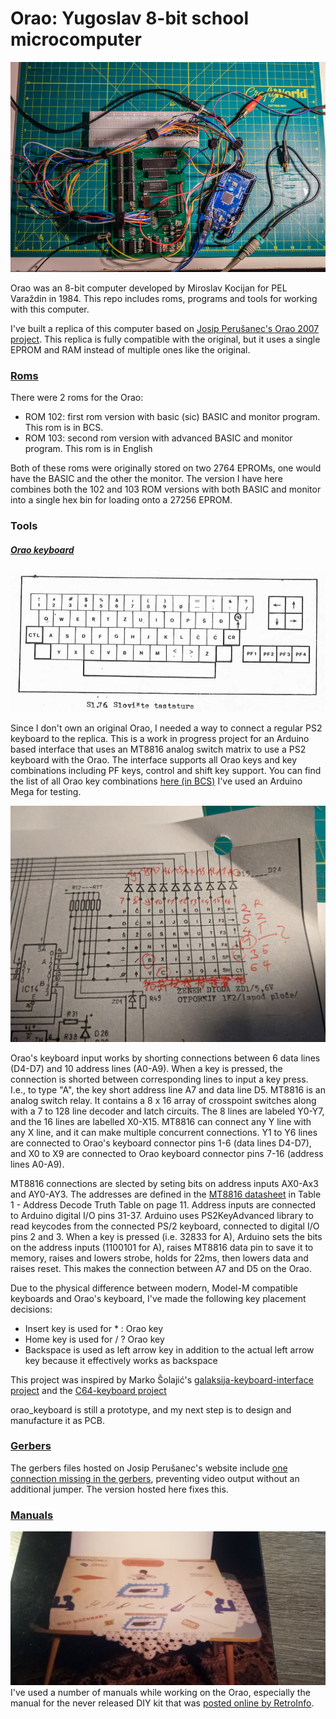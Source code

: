 Orao: Yugoslav 8-bit school microcomputer
=====================================
![logo](/imgs/orao2007.jpg)

Orao was an 8-bit computer developed by Miroslav Kocijan for PEL Varaždin in 1984. This repo includes roms, programs and tools for working with this computer. 

I've built a replica of this computer based on [Josip Perušanec's Orao 2007 project](http://www.deltasoft.com.hr/projects/orao2007.php?title=Orao%202007). This replica is fully compatible with the original, but it uses a single EPROM and RAM instead of multiple ones like the original.

### [Roms](https://github.com/mejs/orao/tree/master/roms)
There were 2 roms for the Orao:
* ROM 102: first rom version with basic (sic) BASIC and monitor program. This rom is in BCS.
* ROM 103: second rom version with advanced BASIC and monitor program. This rom is in English

Both of these roms were originally stored on two 2764 EPROMs, one would have the BASIC and the other the monitor. The version I have here combines both the 102 and 103 ROM versions with both BASIC and monitor into a single hex bin for loading onto a 27256 EPROM.

### Tools
##### [Orao keyboard](https://github.com/mejs/orao/tree/master/tools/orao_keyboard)
![keyboard](/imgs/keyboard.png)

Since I don't own an original Orao, I needed a way to connect a regular PS2 keyboard to the replica. This is a work in progress project for an Arduino based interface that uses an MT8816 analog switch matrix to use a PS2 keyboard with the Orao. The interface supports all Orao keys and key combinations including PF keys, control and shift key support. You can find the list of all Orao key combinations [here (in BCS)](https://github.com/mejs/orao/tree/master/tools/orao_keyboard/combinations.png) I've used an Arduino Mega for testing.

![kbdschematics](/imgs/kbdschematics.jpeg)

Orao's keyboard input works by shorting connections between 6 data lines (D4-D7) and 10 address lines (A0-A9). When a key is pressed, the connection is shorted between corresponding lines to input a key press. I.e., to type "A", the key short address line A7 and data line D5. MT8816 is an analog switch relay. It contains a 8 x 16 array of crosspoint switches along with a 7 to 128 line decoder and latch circuits. The 8 lines are labeled Y0-Y7, and the 16 lines are labelled X0-X15. MT8816 can connect any Y line with any X line, and it can make multiple concurrent connections. Y1 to Y6 lines are connected to Orao's keyboard connector pins 1-6 (data lines D4-D7), and X0 to X9 are connected to Orao keyboard connector pins 7-16 (address lines A0-A9).

MT8816 connections are slected by seting bits on address inputs AX0-Ax3 and AY0-AY3. The addresses are defined in the [MT8816 datasheet](https://github.com/Hartland/C64-Keyboard/MT8816-datasheet.pdf) in Table 1 - Address Decode Truth Table on page 11. Address inputs are connected to Arduino digital I/O pins 31-37. Arduino uses PS2KeyAdvanced library to read keycodes from the connected PS/2 keyboard, connected to digital I/O pins 2 and 3. When a key is pressed (i.e. 32833 for A), Arduino sets the bits on the address inputs (1100101 for A), raises MT8816 data pin to save it to memory, raises and lowers strobe, holds for 22ms, then lowers data and raises reset. This makes the connection between A7 and D5 on the Orao.


Due to the physical difference between modern, Model-M compatible keyboards and Orao's keyboard, I've made the following key placement decisions:

* Insert key is used for * : Orao key
* Home key is used for / ? Orao key
* Backspace is used as left arrow key in addition to the actual left arrow key because it effectively works as backspace

This project was inspired by Marko Šolajić's [galaksija-keyboard-interface project](https://github.com/msolajic/galaksija-keyboard-interface) and the [C64-keyboard project](https://github.com/Hartland/C64-Keyboard)

orao_keyboard is still a prototype, and my next step is to design and manufacture it as PCB.

### [Gerbers](https://github.com/mejs/orao/tree/master/schematics)

The gerbers files hosted on Josip Perušanec's website include [one connection missing in the gerbers](https://twitter.com/mejs/status/1338876219308322817), preventing video output without an additional jumper. The version hosted here fixes this.

### [Manuals](https://github.com/mejs/orao/tree/master/manuals)
![keyboard](/imgs/kit.jpg)
I've used a number of manuals while working on the Orao, especially the manual for the never released DIY kit that was [posted online by RetroInfo](https://retroinfo.hr/dvije-knjige-za-pel-orao/). 
